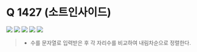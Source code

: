 # Q 1427 (소트인사이드)

<img src="https://img.shields.io/badge/Level-Silver 5-lightgrey"> <img src="https://img.shields.io/badge/Memory-1112%20KB-blue"> <img src="https://img.shields.io/badge/Time-0%20ms-brightgreen"> <img src="https://img.shields.io/badge/Length-290%20B-red"> <img src="https://img.shields.io/badge/Language-C-blueviolet">



> - 수를 문자열로 입력받은 후 각 자리수를 비교하여 내림차순으로 정렬한다.
